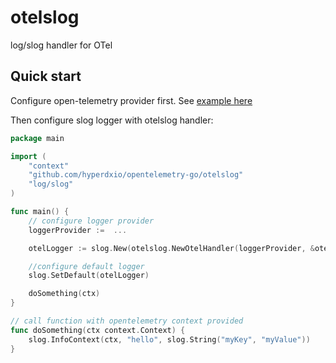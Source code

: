 # otelslog

log/slog handler for OTel

## Quick start

Configure open-telemetry provider first. See [example here](../README.md)

Then configure slog logger with otelslog handler:

```go
package main

import (
	"context"
	"github.com/hyperdxio/opentelemetry-go/otelslog"
	"log/slog"
)

func main() {
	// configure logger provider
	loggerProvider :=  ...

	otelLogger := slog.New(otelslog.NewOtelHandler(loggerProvider, &otelslog.HandlerOptions{}))

	//configure default logger
	slog.SetDefault(otelLogger)

	doSomething(ctx)
}

// call function with opentelemetry context provided
func doSomething(ctx context.Context) {
	slog.InfoContext(ctx, "hello", slog.String("myKey", "myValue"))
}
```
